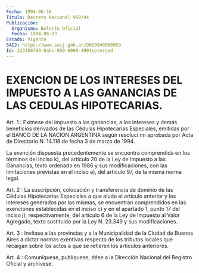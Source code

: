 ```yaml
---
Fecha: 1994-06-16
Título: Decreto Nacional 959/94
Publicación:
  Organismo: Boletín Oficial
  Fecha: 1994-06-23
Estado: Vigente
SAIJ: https://www.saij.gob.ar/DN19940000959
Id: 123456789-0abc-959-0000-4991soterced
---
```

# EXENCION DE LOS INTERESES DEL IMPUESTO A LAS GANANCIAS DE LAS CEDULAS HIPOTECARIAS.

<a id="1"></a>
Art. 1 : Exímese del impuesto a las ganancias, a los intereses y  demás    beneficios    derivados  de  las  Cédulas  Hipotecarias Especiales, emitidas por el  BANCO  DE  LA  NACION  ARGENTINA según resoluci nn aprobada por Acta de Directorio N. 14.118  de  fecha  3 de marzo de 1994.

La  exención dispuesta precedentemente se encuentra comprendida en los términos  del  inciso k), del artículo 20 de la Ley de Impuesto a las Ganancias, texto  ordenado  en 1986 y sus modificaciones, con las limitaciones previstas en el inciso  a), del artículo 97, de la misma norma legal.

<a id="2"></a>
Art. 2 : La suscripción, colocación y transferencia de dominio de las  Cédulas  Hipotecarias  Especiales  a  que alude el artículo anterior  y los intereses generados por las mismas,  se  encuentran comprendidos  en  las  exenciones establecidas en el inciso c) y en el  apartado  1,  punto 17  del  inciso  j),  respectivamente,  del artículo  6  de  la  Ley  de  Impuesto  al  Valor  Agregado,  texto sustituido por la Ley N. 23.349 y sus modificaciones.

<a id="3"></a>
Art.  3 : Invítase a las provincias y a la Municipalidad de la Ciudad de Buenos  Aires  a  dictar normas exentivas respecto de los tributos locales que recaigan  sobre  los  actos  a que se refieren los artículos anteriores.

<a id="4"></a>
Art. 4 : Comuníquese, publíquese, dése a la Dirección Nacional del Registro Oficial y archívese.